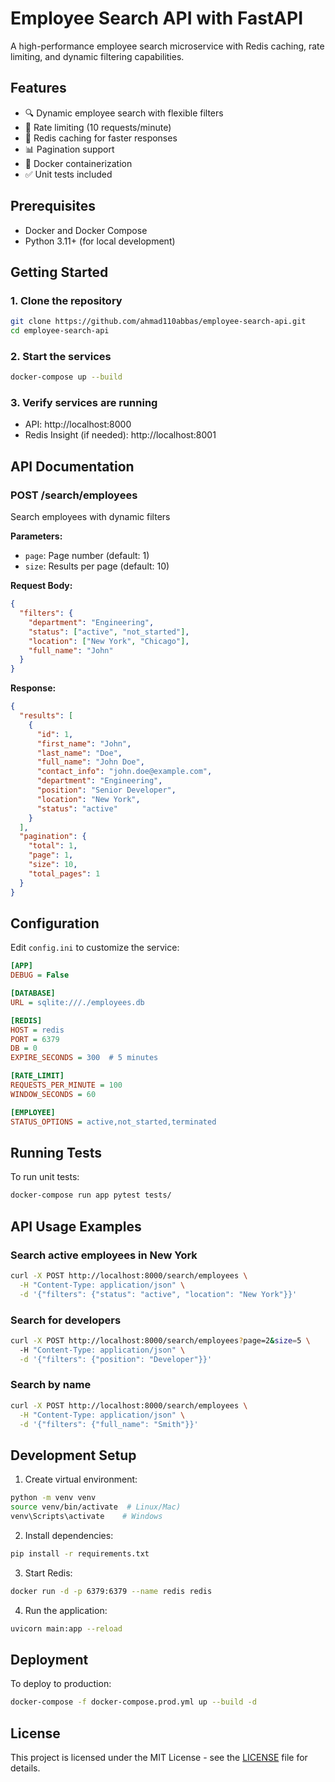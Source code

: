 # Employee Search API with FastAPI

A high-performance employee search microservice with Redis caching, rate limiting, and dynamic filtering capabilities.

## Features

- 🔍 Dynamic employee search with flexible filters
- 🚦 Rate limiting (10 requests/minute)
- 💾 Redis caching for faster responses
- 📊 Pagination support
- 🐳 Docker containerization
- ✅ Unit tests included

## Prerequisites

- Docker and Docker Compose
- Python 3.11+ (for local development)

## Getting Started

### 1. Clone the repository
```bash
git clone https://github.com/ahmad110abbas/employee-search-api.git
cd employee-search-api
```

### 2. Start the services
```bash
docker-compose up --build
```

### 3. Verify services are running
- API: http://localhost:8000
- Redis Insight (if needed): http://localhost:8001

## API Documentation

### POST /search/employees

Search employees with dynamic filters

**Parameters:**
- `page`: Page number (default: 1)
- `size`: Results per page (default: 10)

**Request Body:**
```json
{
  "filters": {
    "department": "Engineering",
    "status": ["active", "not_started"],
    "location": ["New York", "Chicago"],
    "full_name": "John"
  }
}
```

**Response:**
```json
{
  "results": [
    {
      "id": 1,
      "first_name": "John",
      "last_name": "Doe",
      "full_name": "John Doe",
      "contact_info": "john.doe@example.com",
      "department": "Engineering",
      "position": "Senior Developer",
      "location": "New York",
      "status": "active"
    }
  ],
  "pagination": {
    "total": 1,
    "page": 1,
    "size": 10,
    "total_pages": 1
  }
}
```

## Configuration

Edit `config.ini` to customize the service:

```ini
[APP]
DEBUG = False

[DATABASE]
URL = sqlite:///./employees.db

[REDIS]
HOST = redis
PORT = 6379
DB = 0
EXPIRE_SECONDS = 300  # 5 minutes

[RATE_LIMIT]
REQUESTS_PER_MINUTE = 100
WINDOW_SECONDS = 60

[EMPLOYEE]
STATUS_OPTIONS = active,not_started,terminated
```

## Running Tests

To run unit tests:

```bash
docker-compose run app pytest tests/
```

## API Usage Examples

### Search active employees in New York
```bash
curl -X POST http://localhost:8000/search/employees \
  -H "Content-Type: application/json" \
  -d '{"filters": {"status": "active", "location": "New York"}}'
```

### Search for developers
```bash
curl -X POST http://localhost:8000/search/employees?page=2&size=5 \
  -H "Content-Type: application/json" \
  -d '{"filters": {"position": "Developer"}}'
```

### Search by name
```bash
curl -X POST http://localhost:8000/search/employees \
  -H "Content-Type: application/json" \
  -d '{"filters": {"full_name": "Smith"}}'
```

## Development Setup

1. Create virtual environment:
```bash
python -m venv venv
source venv/bin/activate  # Linux/Mac)
venv\Scripts\activate    # Windows
```

2. Install dependencies:
```bash
pip install -r requirements.txt
```

3. Start Redis:
```bash
docker run -d -p 6379:6379 --name redis redis
```

4. Run the application:
```bash
uvicorn main:app --reload
```

## Deployment

To deploy to production:
```bash
docker-compose -f docker-compose.prod.yml up --build -d
```

## License

This project is licensed under the MIT License - see the [LICENSE](LICENSE) file for details.